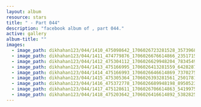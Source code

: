 ```yaml
---
layout: album
resource: stars
title: " - Part 044"
description: "facebook album of , part 044."
active: gallery
album-title: ""
images:
  - image_path: dikhahan123/044/1410_475098642_1706026723281528_3573968696613904694_n.jpg
  - image_path: dikhahan123/044/1411_474779876_1706026676614866_2351715777409908219_n.jpg
  - image_path: dikhahan123/044/1412_475304112_1706026629948204_783454937334764890_n.jpg
  - image_path: dikhahan123/044/1413_475166995_1706026413281559_6428287859677419658_n.jpg
  - image_path: dikhahan123/044/1414_475166993_1706026646614869_7370275431585072868_n.jpg
  - image_path: dikhahan123/044/1415_475305364_1706026393281561_2501781611241999203_n.jpg
  - image_path: dikhahan123/044/1416_475372778_1706026689948198_8950523078320218480_n.jpg
  - image_path: dikhahan123/044/1417_475128611_1706026706614863_5419975790958588561_n.jpg
  - image_path: dikhahan123/044/1418_475203642_1706026416614892_5382825438515227897_n.jpg
---
```

